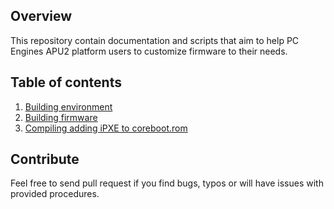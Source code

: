 Overview
--------

This repository contain documentation and scripts that aim to help PC Engines
APU2 platform users to customize firmware to their needs.

Table of contents
-----------------

1. [Building environment](docs/building_env.md)
2. [Building firmware](docs/building_firmware.md)
2. [Compiling adding iPXE to coreboot.rom](docs/ipxe_compile.md)


Contribute
----------

Feel free to send pull request if you find bugs, typos or will have issues with
provided procedures.
